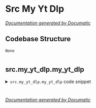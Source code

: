 # Src My Yt Dlp

[_Documentation generated by Documatic_](https://www.documatic.com)

<!---Documatic-section-Codebase Structure-start--->
## Codebase Structure

<!---Documatic-block-system_architecture-start--->
```mermaid
None
```
<!---Documatic-block-system_architecture-end--->

# #
<!---Documatic-section-Codebase Structure-end--->

<!---Documatic-section-src.my_yt_dlp.my_yt_dlp-start--->
## src.my_yt_dlp.my_yt_dlp

<!---Documatic-section-my_yt_dlp-start--->
<!---Documatic-block-src.my_yt_dlp.my_yt_dlp-start--->
<details>
	<summary><code>src.my_yt_dlp.my_yt_dlp</code> code snippet</summary>

```python
def my_yt_dlp(url: str, file_path: str, args: dict):
    logger.info(f'Downloading with yt-dlp: URL {url}')
    temp_folder = os.path.join(os.getcwd(), 'yt_dlp_temp')
    try:
        ydl_opts = {'paths': {'home': file_path}, 'noplaylist': True, 'quiet': True, 'verbose': False}
        with yt_dlp.YoutubeDL(ydl_opts) as ydl:
            ydl.download([url])
        shutil.rmtree(temp_folder)
    except (Exception, DownloadError) as e:
        if os.path.exists(temp_folder):
            shutil.rmtree(temp_folder)
        logger.error(f'yt-dlp: Could not download URL {url}')
        return
```
</details>
<!---Documatic-block-src.my_yt_dlp.my_yt_dlp-end--->
<!---Documatic-section-my_yt_dlp-end--->

# #
<!---Documatic-section-src.my_yt_dlp.my_yt_dlp-end--->

[_Documentation generated by Documatic_](https://www.documatic.com)